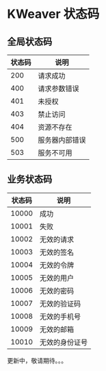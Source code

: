# KWeaver 状态码

## 全局状态码

| 状态码 | 说明 |
| --- | --- |
| 200 | 请求成功 |
| 400 | 请求参数错误 |
| 401 | 未授权 |
| 403 | 禁止访问 |
| 404 | 资源不存在 |
| 500 | 服务器内部错误 |
| 503 | 服务不可用 |

## 业务状态码

| 状态码 | 说明 |
| --- | --- |
| 10000 | 成功 |
| 10001 | 失败 |
| 10002 | 无效的请求 |
| 10003 | 无效的签名 |
| 10004 | 无效的令牌 |
| 10005 | 无效的用户 |
| 10006 | 无效的密码 |
| 10007 | 无效的验证码 |
| 10008 | 无效的手机号 |
| 10009 | 无效的邮箱 |
| 10010 | 无效的身份证号 |


更新中，敬请期待。。。